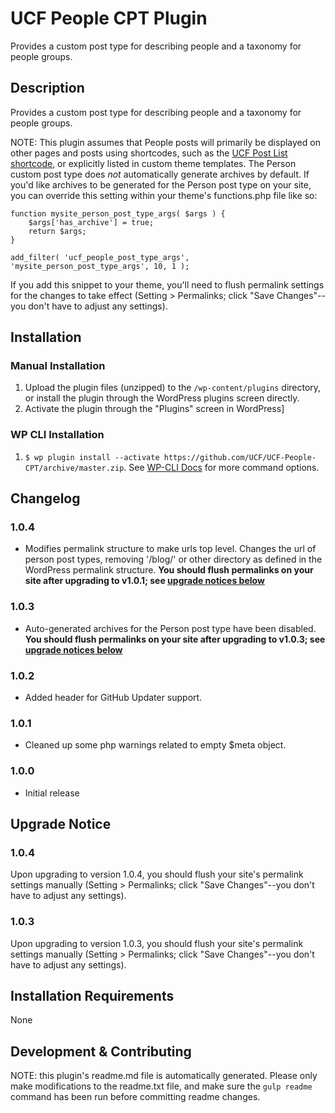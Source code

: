# UCF People CPT Plugin #

Provides a custom post type for describing people and a taxonomy for people groups.


## Description ##

Provides a custom post type for describing people and a taxonomy for people groups.

NOTE: This plugin assumes that People posts will primarily be displayed on other pages and posts using shortcodes, such as the [UCF Post List shortcode](https://github.com/UCF/UCF-Post-List-Shortcode), or explicitly listed in custom theme templates.  The Person custom post type does _not_ automatically generate archives by default.  If you'd like archives to be generated for the Person post type on your site, you can override this setting within your theme's functions.php file like so:

```
function mysite_person_post_type_args( $args ) {
	$args['has_archive'] = true;
	return $args;
}

add_filter( 'ucf_people_post_type_args', 'mysite_person_post_type_args', 10, 1 );
```

If you add this snippet to your theme, you'll need to flush permalink settings for the changes to take effect (Setting > Permalinks; click "Save Changes"--you don't have to adjust any settings).


## Installation ##

### Manual Installation ###
1. Upload the plugin files (unzipped) to the `/wp-content/plugins` directory, or install the plugin through the WordPress plugins screen directly.
2. Activate the plugin through the "Plugins" screen in WordPress]

### WP CLI Installation ###
1. `$ wp plugin install --activate https://github.com/UCF/UCF-People-CPT/archive/master.zip`.  See [WP-CLI Docs](http://wp-cli.org/commands/plugin/install/) for more command options.


## Changelog ##

### 1.0.4 ###
* Modifies permalink structure to make urls top level. Changes the url of person post types, removing '/blog/' or other directory as defined in the WordPress permalink structure. **You should flush permalinks on your site after upgrading to v1.0.1; see [upgrade notices below](#upgrade-notice)**

### 1.0.3 ###
* Auto-generated archives for the Person post type have been disabled.  **You should flush permalinks on your site after upgrading to v1.0.3; see [upgrade notices below](#upgrade-notice)**

### 1.0.2 ###
* Added header for GitHub Updater support.

### 1.0.1 ###
* Cleaned up some php warnings related to empty $meta object.

### 1.0.0 ###
* Initial release


## Upgrade Notice ##

### 1.0.4 ###
Upon upgrading to version 1.0.4, you should flush your site's permalink settings manually (Setting > Permalinks; click "Save Changes"--you don't have to adjust any settings).


### 1.0.3 ###
Upon upgrading to version 1.0.3, you should flush your site's permalink settings manually (Setting > Permalinks; click "Save Changes"--you don't have to adjust any settings).


## Installation Requirements ##

None


## Development & Contributing ##

NOTE: this plugin's readme.md file is automatically generated.  Please only make modifications to the readme.txt file, and make sure the `gulp readme` command has been run before committing readme changes.
